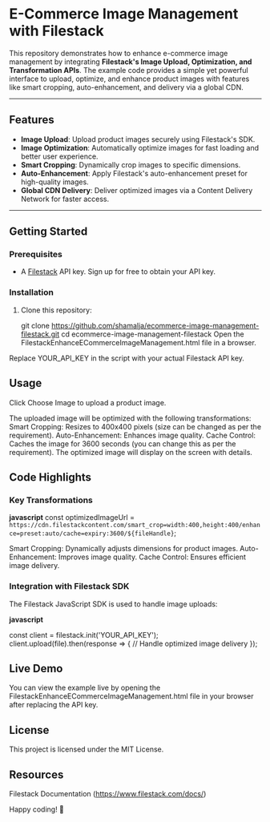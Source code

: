 # E-Commerce Image Management with Filestack

This repository demonstrates how to enhance e-commerce image management by integrating **Filestack's Image Upload, Optimization, and Transformation APIs**. The example code provides a simple yet powerful interface to upload, optimize, and enhance product images with features like smart cropping, auto-enhancement, and delivery via a global CDN.

---

## Features

- **Image Upload**: Upload product images securely using Filestack's SDK.
- **Image Optimization**: Automatically optimize images for fast loading and better user experience.
- **Smart Cropping**: Dynamically crop images to specific dimensions.
- **Auto-Enhancement**: Apply Filestack's auto-enhancement preset for high-quality images.
- **Global CDN Delivery**: Deliver optimized images via a Content Delivery Network for faster access.

---

## Getting Started

### Prerequisites

- A [Filestack](https://www.filestack.com/) API key. Sign up for free to obtain your API key.

### Installation

1. Clone this repository:
  
   git clone https://github.com/shamalja/ecommerce-image-management-filestack.git
   cd ecommerce-image-management-filestack
Open the FilestackEnhanceECommerceImageManagement.html file in a browser.

Replace YOUR_API_KEY in the script with your actual Filestack API key.

## Usage

Click Choose Image to upload a product image.

The uploaded image will be optimized with the following transformations:
Smart Cropping: Resizes to 400x400 pixels (size can be changed as per the requirement).
Auto-Enhancement: Enhances image quality.
Cache Control: Caches the image for 3600 seconds (you can change this as per the requirement).
The optimized image will display on the screen with details.

## Code Highlights

### Key Transformations

**javascript** 
const optimizedImageUrl = `https://cdn.filestackcontent.com/smart_crop=width:400,height:400/enhance=preset:auto/cache=expiry:3600/${fileHandle}`;

Smart Cropping: Dynamically adjusts dimensions for product images.
Auto-Enhancement: Improves image quality.
Cache Control: Ensures efficient image delivery.

### Integration with Filestack SDK
The Filestack JavaScript SDK is used to handle image uploads:

**javascript**

const client = filestack.init('YOUR_API_KEY');
client.upload(file).then(response => {
  // Handle optimized image delivery
});

## Live Demo
You can view the example live by opening the FilestackEnhanceECommerceImageManagement.html file in your browser after replacing the API key.

## License
This project is licensed under the MIT License.

## Resources
Filestack Documentation (https://www.filestack.com/docs/)

Happy coding! 🚀

